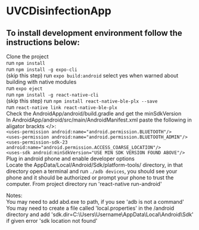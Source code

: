# UVCDisinfectionApp

## To install development environment follow the instructions below:
Clone the project  
run `npm install`  
run `npm install -g expo-cli`  
(skip this step) run `expo build:android` select yes when warned about building with native modules  
run `expo eject`   
run `npm install -g react-native-cli`  
(skip this step) run `npm install react-native-ble-plx --save`  
run `react-native link react-native-ble-plx`  
Check the AndroidApp/android/build.gradle and get the minSdkVersion  
In AndroidApp/android/src/main/AndroidManifest.xml paste the following in aligator brackts </>:  
`<uses-permission android:name="android.permission.BLUETOOTH"/>`  
`<uses-permission android:name="android.permission.BLUETOOTH_ADMIN"/>`  
`<uses-permission-sdk-23 android:name="android.permission.ACCESS_COARSE_LOCATION"/>`  
`<uses-sdk android:minSdkVersion="USE MIN SDK VERSION FOUND ABOVE"/>`  
Plug in android phone and enable developer options  
Locate the AppData/Local/Android/Sdk/platform-tools/ directory, in that directory open a terminal and run `./adb devices`, you should see your phone and it should be authorized or prompt your phone to trust the computer.
From project directory run 'react-native run-android'  
  
Notes:  
You may need to add abd.exe to path, if you see 'adb is not a command'  
You may need to create a file called 'local.properties' in the /android directory and add 'sdk.dir=C:\\Users\\Username\\AppData\\Local\\Android\\Sdk' if given error 'sdk location not found'  
